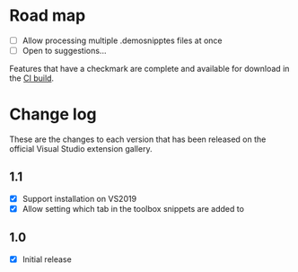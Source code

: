 # Road map

- [ ] Allow processing multiple .demosnipptes files at once
- [ ] Open to suggestions...

Features that have a checkmark are complete and available for
download in the
[CI build](http://vsixgallery.com/extension/DemoSnippets.e2d68c23-8599-40e8-b402-a57060bf3d29/).

# Change log

These are the changes to each version that has been released
on the official Visual Studio extension gallery.

## 1.1

- [x] Support installation on VS2019
- [x] Allow setting which tab in the toolbox snippets are added to

## 1.0

- [x] Initial release
